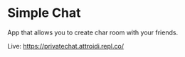 # Simple Chat
App that allows you to create char room with your friends.

Live: https://privatechat.attroidi.repl.co/
